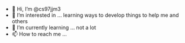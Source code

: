 - 👋 Hi, I’m @cs97jjm3
- 👀 I’m interested in ... learning ways to develop things to help me and others
- 🌱 I’m currently learning ... not a lot
- 📫 How to reach me ...


